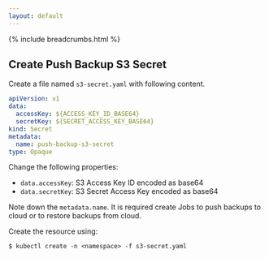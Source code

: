 ```yaml
---
layout: default
---
```


{% include breadcrumbs.html %}

## Create Push Backup S3 Secret

Create a file named `s3-secret.yaml` with following content.

```yaml
apiVersion: v1
data:
  accessKey: ${ACCESS_KEY_ID_BASE64}
  secretKey: ${SECRET_ACCESS_KEY_BASE64}
kind: Secret
metadata:
  name: push-backup-s3-secret
type: Opaque
```

Change the following properties:

- `data.accessKey`: S3 Access Key ID encoded as base64
- `data.secretKey`: S3 Secret Access Key encoded as base64

Note down the `metadata.name`. It is required create Jobs to push backups to cloud or to restore backups from cloud.

Create the resource using:

```console
$ kubectl create -n <namespace> -f s3-secret.yaml
```
